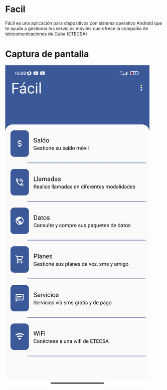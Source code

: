 # Facil
Fácil es una aplicación para dispositivos con sistema operativo Android que te ayuda a gestionar los servicios móviles que ofrece la compañía de telecomunicaciones de Cuba (ETECSA)

# Captura de pantalla

![Image text](https://github.com/zerodevcuba/Facil/blob/f166bcf62ab9c73cf0aaa0acda8759125080784b/Screenshot_2022-02-13-16-08-09-275_com.zero.facilapp.jpg)
